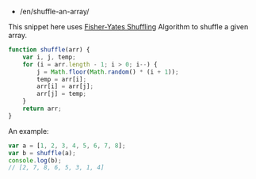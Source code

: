 
-   /en/shuffle-an-array/

This snippet here uses [Fisher-Yates Shuffling](https://www.wikiwand.com/en/Fisher%E2%80%93Yates_shuffle) Algorithm to shuffle a given array.

```javascript
function shuffle(arr) {
    var i, j, temp;
    for (i = arr.length - 1; i > 0; i--) {
        j = Math.floor(Math.random() * (i + 1));
        temp = arr[i];
        arr[i] = arr[j];
        arr[j] = temp;
    }
    return arr;
}
```

An example:

```javascript
var a = [1, 2, 3, 4, 5, 6, 7, 8];
var b = shuffle(a);
console.log(b);
// [2, 7, 8, 6, 5, 3, 1, 4]
```
